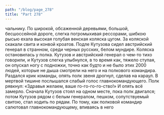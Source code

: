 ```yaml
---
path: "/blog/page_278"
title: "Part 278"
---
```


чальнику.
По широкой, обсаженной деревьями, большой, бесшоссейной дороге, слегка погромыхивая рессорами, шибкою рысью ехала высокая голубая венская коляска цугом. За коляской скакали свита и конвой кроатов. Подле Кутузова сидел австрийский генерал в странном, среди черных русских, белом мундире. Коляска остановилась у полка. Кутузов и австрийский генерал о чем-то тихо говорили, и Кутузов слегка улыбнулся, в то время как, тяжело ступая, он опускал ногу с подножки, точно как будто и не было этих 2000 людей, которые не дыша смотрели на него и на полкового командира.
Раздался крик команды, опять полк звеня дрогнул, сделав на караул. В мертвой тишине послышался слабый голос главнокомандующего. Полк рявкнул: «Здравья желаем, ваше го-го-го-го-ство!» И опять всё замерло. Сначала Кутузов стоял на одном месте, пока полк двигался; потом Кутузов рядом с белым генералом, пешком, сопутствуемый свитою, стал ходить по рядам.
По тому, как полковой командир салютовал главнокомандующему, впиваясь в него 
